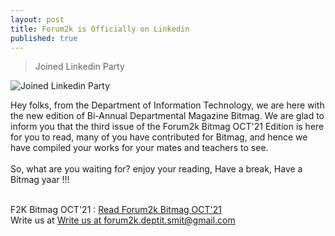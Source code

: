 ```yaml
---
layout: post
title: Forum2k is Officially on Linkedin
published: true
---
```



> Joined Linkedin Party

![Joined Linkedin Party](https://forum2k-smit.github.io/images/bitmag-3-cover.png)


Hey folks, from the Department of Information Technology, we are here with the new edition of Bi-Annual Departmental Magazine Bitmag.  We are glad to inform you that the third issue of the Forum2k Bitmag OCT'21 Edition is here for you to read, many of you have contributed for Bitmag, and hence we have compiled your works for your mates and teachers to see.<br>
<br>
So, what are you waiting for? enjoy your reading, Have a break, Have a Bitmag yaar !!! <br>
<br>

F2K Bitmag OCT'21 : [Read Forum2k Bitmag OCT'21](https://bit.ly/f2k-bitmag-3)<br>
Write us at [Write us at forum2k.deptit.smit@gmail.com](mailto:forum2k.deptit.smit@gmail.com)<br>